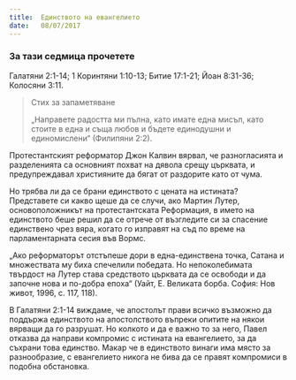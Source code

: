 ```yaml
---
title:  Единството на евангелието
date:   08/07/2017
---
```


### За тази седмица прочетете
Галатяни 2:1-14; 1 Коринтяни 1:10-13; Битие 17:1-21; Йоан 8:31-36; Колосяни 3:11.

> <p>Стих за запаметяване</p>
> „Направете радостта ми пълна, като имате една мисъл, като стоите в една и съща любов и бъдете единодушни и единомислени“ (Филипяни 2:2).

Протестантският реформатор Джон Калвин вярвал, че разногласията и разделенията са основният похват на дявола срещу църквата, и предупреждавал християните да бягат от раздорите като от чума.

Но трябва ли да се брани единството с цената на истината? Представете си какво щеше да се случи, ако Мартин Лутер, основоположникът на протестантската Реформация, в името на единството беше решил да се отрече от възгледите си за спасение единствено чрез вяра, когато го изправят на съд по време на парламентарната сесия във Вормс.

„Ако реформаторът отстъпеше дори в една-единствена точка, Сатана и множествата му биха спечелили победата. Но непоколебимата твърдост на Лутер става средството църквата да се освободи и да започне нова и по-добра епоха“ (Уайт, Е. Великата борба. София: Нов живот, 1996, с. 117, 118).

В Галатяни 2:1-14 виждаме, че апостолът прави всичко възможно да поддържа единството на апостолството въпреки опитите на някои вярващи да го разрушат. Но колкото и да е важно то за него, Павел отказва да направи компромис с истината на евангелието, за да съхрани това единство. Макар че в единството винаги има място за разнообразие, с евангелието никога не бива да се правят компромиси в подобна обстановка.